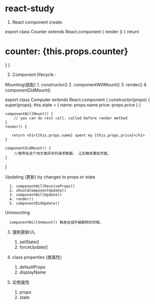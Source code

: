 # react-study


1. React component create: 

export class Counter extends React.component {
	render () {
      return <h1>counter: {this.props.counter}</h1>
    }
}

2. Component lifecycle :

  Mounting(装配)
      1. constructor()
      2. componentWillMount()
      3. render() 
      4. componentDidMount() 

export class Computer extends React.component {
    constructor(props) {
       super(props);
       this.state = {
         name: props.name
         price: props.price
       }
    }

    componentWillMount() {
    	// you can do rest call. called before render method 
    }
	render() { 

       return <h1>{this.props.name} spent my {this.props.price}</h1>
    }

    componentDidMount() {
    	//推荐在这个地方做异步的请求数据。 让后触发重绘页面。
    }
}



  Updating (更新) by changes to props or state 

      1. componentWillReceiveProps()
      2. shouldComponentUpdate()
      3. componentWillUpdate()
      4. render() 
      5. componentDidUpdate() 

   Unmounting 

      componentWillUnmount() 触发在组件被删除的时候。 

 3. 强制更新UI。 

    1. setState()
    2. forceUpdate()

 4. class properties (类属性)

    1. defaultProps
    2. displayName 

 5. 实例属性
    1. props
    2. state

